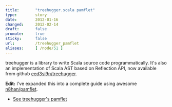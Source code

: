 ```yaml
---
title:       "treehugger.scala pamflet"
type:        story
date:        2012-01-16
changed:     2012-02-14
draft:       false
promote:     true
sticky:      false
url:         /treehugger_pamflet
aliases:     [ /node/51 ]
---
```


treehugger is a library to write Scala source code programmatically. It's also an implementation of Scala AST based on Reflection API, now available from github [eed3si9n/treehugger](https://github.com/eed3si9n/treehugger).

**Edit:**
I've expanded this into a complete guide using awesome [n8han/pamflet](https://github.com/n8han/pamflet).

- [See treehugger's pamflet](http://eed3si9n.com/treehugger)
